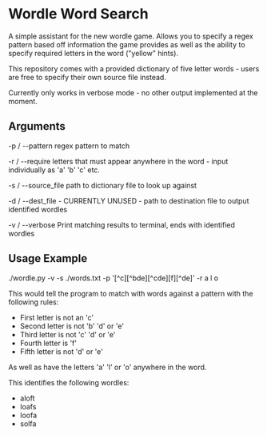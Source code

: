 # Wordle Word Search

A simple assistant for the new wordle game. Allows you to specify a regex pattern based off information the game provides as well as the ability to specify required letters in the word ("yellow" hints). 

This repository comes with a provided dictionary of five letter words - users are free to specify their own source file instead. 

Currently only works in verbose mode - no other output implemented at the moment. 

## Arguments
-p / --pattern      regex pattern to match

-r / --require      letters that must appear anywhere in the word - input individually as 'a' 'b' 'c' etc.

-s / --source_file  path to dictionary file to look up against

-d / --dest_file    - CURRENTLY UNUSED - path to destination file to output identified wordles

-v / --verbose      Print matching results to terminal, ends with identified wordles

## Usage Example
./wordle.py -v -s ./words.txt -p '[^c][^bde][^cde][f][^de]' -r a l o 

This would tell the program to match with words against a pattern with the following rules:
- First letter is not an 'c'
- Second letter is not 'b' 'd' or 'e'
- Third letter is not 'c' 'd' or 'e'
- Fourth letter is 'f'
- Fifth letter is not 'd' or 'e'

As well as have the letters 'a' 'l' or 'o' anywhere in the word.

This identifies the following wordles:
- aloft
- loafs
- loofa
- solfa